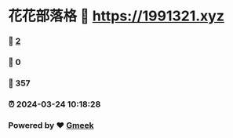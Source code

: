 # 花花部落格 :link: https://1991321.xyz 
### :page_facing_up: [2](https://1991321.xyz/tag.html) 
### :speech_balloon: 0 
### :hibiscus: 357 
### :alarm_clock: 2024-03-24 10:18:28 
### Powered by :heart: [Gmeek](https://github.com/Meekdai/Gmeek)
